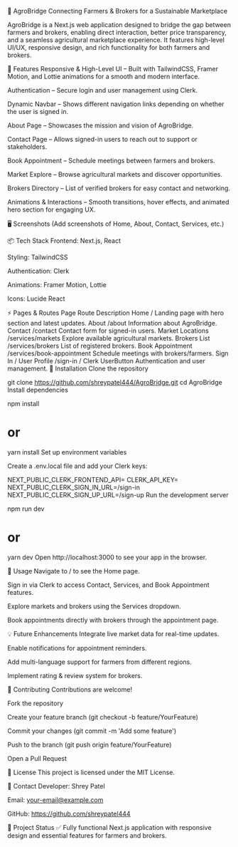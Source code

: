 🌾 AgroBridge
Connecting Farmers & Brokers for a Sustainable Marketplace

AgroBridge is a Next.js web application designed to bridge the gap between farmers and brokers, enabling direct interaction, better price transparency, and a seamless agricultural marketplace experience. It features high-level UI/UX, responsive design, and rich functionality for both farmers and brokers.

🚀 Features
Responsive & High-Level UI – Built with TailwindCSS, Framer Motion, and Lottie animations for a smooth and modern interface.

Authentication – Secure login and user management using Clerk.

Dynamic Navbar – Shows different navigation links depending on whether the user is signed in.

About Page – Showcases the mission and vision of AgroBridge.

Contact Page – Allows signed-in users to reach out to support or stakeholders.

Book Appointment – Schedule meetings between farmers and brokers.

Market Explore – Browse agricultural markets and discover opportunities.

Brokers Directory – List of verified brokers for easy contact and networking.

Animations & Interactions – Smooth transitions, hover effects, and animated hero section for engaging UX.

🖥️ Screenshots
(Add screenshots of Home, About, Contact, Services, etc.)

📦 Tech Stack
Frontend: Next.js, React

Styling: TailwindCSS

Authentication: Clerk

Animations: Framer Motion, Lottie

Icons: Lucide React

⚡ Pages & Routes
Page	Route	Description
Home	/	Landing page with hero section and latest updates.
About	/about	Information about AgroBridge.
Contact	/contact	Contact form for signed-in users.
Market Locations	/services/markets	Explore available agricultural markets.
Brokers List	/services/brokers	List of registered brokers.
Book Appointment	/services/book-appointment	Schedule meetings with brokers/farmers.
Sign In / User Profile	/sign-in / Clerk UserButton	Authentication and user management.
🔧 Installation
Clone the repository

git clone https://github.com/shreypatel444/AgroBridge.git
cd AgroBridge
Install dependencies

npm install
# or
yarn install
Set up environment variables

Create a .env.local file and add your Clerk keys:

NEXT_PUBLIC_CLERK_FRONTEND_API=<your-clerk-frontend-api>
CLERK_API_KEY=<your-clerk-api-key>
NEXT_PUBLIC_CLERK_SIGN_IN_URL=/sign-in
NEXT_PUBLIC_CLERK_SIGN_UP_URL=/sign-up
Run the development server

npm run dev
# or
yarn dev
Open http://localhost:3000 to see your app in the browser.

📌 Usage
Navigate to / to see the Home page.

Sign in via Clerk to access Contact, Services, and Book Appointment features.

Explore markets and brokers using the Services dropdown.

Book appointments directly with brokers through the appointment page.

💡 Future Enhancements
Integrate live market data for real-time updates.

Enable notifications for appointment reminders.

Add multi-language support for farmers from different regions.

Implement rating & review system for brokers.

🤝 Contributing
Contributions are welcome!

Fork the repository

Create your feature branch (git checkout -b feature/YourFeature)

Commit your changes (git commit -m 'Add some feature')

Push to the branch (git push origin feature/YourFeature)

Open a Pull Request

📄 License
This project is licensed under the MIT License.

💬 Contact
Developer: Shrey Patel

Email: your-email@example.com

GitHub: https://github.com/shreypatel444

🌟 Project Status
✅ Fully functional Next.js application with responsive design and essential features for farmers and brokers.


